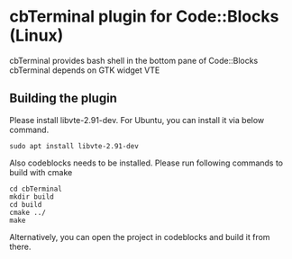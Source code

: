 # cbTerminal plugin for Code::Blocks (Linux)
cbTerminal provides bash shell in the bottom pane of Code::Blocks
cbTerminal depends on GTK widget VTE

## Building the plugin
Please install libvte-2.91-dev. For Ubuntu, you can install it via below command.
```
sudo apt install libvte-2.91-dev
```
Also codeblocks needs to be installed.
Please run following commands to build with cmake
```
cd cbTerminal
mkdir build
cd build
cmake ../
make
```
Alternatively, you can open the project in codeblocks and build it from there.
